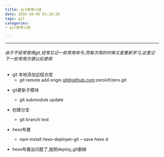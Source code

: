 ```yaml
---
title: git使用小结
date: 2016-08-06 01:28:20
tags: git
categories:
- git使用小结

---
```





---

###### 由于不经常使用git,经常忘记一些常用命令,而每次用的时候又是重新学习,这里记下一些常用方便以后使用

- git 本地添加远程仓库
     - git remote add  origin git@github.com:zerolxf/zero.git

<!-- more -->
 - git更新子模块
   - git submodule update
   
 - 创建分支
   - git branch test 
   
 -  hexo布置
    - npm install hexo-deployer-git --save
    hexo d
    
 - hexo布置出问题了,就把deploy_git删掉
     










